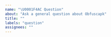 ```yaml
---
name: "\U0001F4AC Question"
about: "Ask a general question about Obfuscapk"
title: ""
labels: "question"
assignees: ""
---
```


<!--
Thank you for your interest in Obfuscapk.

You can use this issue for anything other than bug reports and feature requests. Please provide as much information as needed to help us answer your question(s).

NOTE:
    * if you're including code snippets/logs, please format them properly (see https://help.github.com/github/writing-on-github/basic-writing-and-formatting-syntax#quoting-code);
    * blocks starting with `< !--` and ending with `-- >` (without spaces) are treated as comments and won't be rendered, so please don't edit the text inside these blocks since your modifications won't be visible. If you want the text to be visible, remove `< !--` and `-- >` tags.
-->
